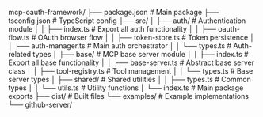mcp-oauth-framework/
├── package.json                 # Main package
├── tsconfig.json               # TypeScript config
├── src/
│   ├── auth/                   # Authentication module
│   │   ├── index.ts           # Export all auth functionality
│   │   ├── oauth-flow.ts      # OAuth browser flow
│   │   ├── token-store.ts     # Token persistence
│   │   ├── auth-manager.ts    # Main auth orchestrator
│   │   └── types.ts           # Auth-related types
│   ├── base/                   # MCP base server module
│   │   ├── index.ts           # Export all base functionality
│   │   ├── base-server.ts     # Abstract base server class
│   │   ├── tool-registry.ts   # Tool management
│   │   └── types.ts           # Base server types
│   ├── shared/                 # Shared utilities
│   │   ├── types.ts           # Common types
│   │   └── utils.ts           # Utility functions
│   └── index.ts               # Main package exports
├── dist/                       # Built files
└── examples/                   # Example implementations
    └── github-server/